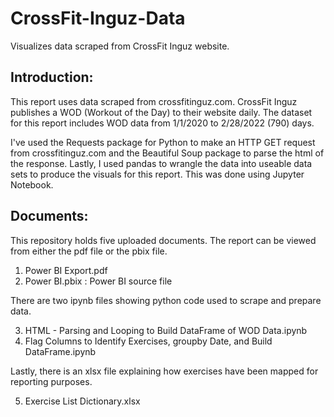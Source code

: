 # CrossFit-Inguz-Data
Visualizes data scraped from CrossFit Inguz website.

## Introduction:

This report uses data scraped from crossfitinguz.com. CrossFit Inguz publishes a WOD (Workout of the Day) to their website daily. The dataset for this report includes WOD data from 1/1/2020 to 2/28/2022 (790) days.


I've used the Requests package for Python to make an HTTP GET request from crossfitinguz.com and the Beautiful Soup package to parse the html of the response. Lastly, I used pandas to wrangle the data into useable data sets to produce the visuals for this report. This was done using Jupyter Notebook.

## Documents:

This repository holds five uploaded documents. 
The report can be viewed from either the pdf file or the pbix file. 
1) Power BI Export.pdf 
2) Power BI.pbix : Power BI source file
 
 There are two ipynb files showing python code used to scrape and prepare data.

3) HTML - Parsing and Looping to Build DataFrame of WOD Data.ipynb
4) Flag Columns to Identify Exercises, groupby Date, and Build DataFrame.ipynb

 Lastly, there is an xlsx file explaining how exercises have been mapped for reporting purposes. 
 
5)  Exercise List Dictionary.xlsx
